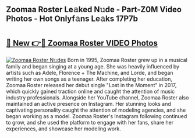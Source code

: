## Zoomaa Roster Le𝚊ked N𝚞de - Part-Z0M Video Photos - Hot Onlyf𝚊ns Le𝚊ks 17P7b

# <h2><a href="http://ab12946.deff.icu/?id=Zoomaa+Roster">🔗 New 👉🔴 Zoomaa Roster VIDEO Photos</a></h2>

[![Zoomaa Roster N𝚞des](https://i.imgur.com/rIISA9y.gif)](http://ab12946.deff.icu/?id=Zoomaa+Roster)
Born in 1995, Zoomaa Roster grew up in a musical family and began singing at a young age. She was heavily influenced by artists such as Adele, Florence + The Machine, and Lorde, and began writing her own songs as a teenager. After completing her education, Zoomaa Roster released her debut single "Lost in the Moment" in 2017, which quickly gained traction online and caught the attention of music industry professionals. Alongside her YouTube channel, Zoomaa Roster also maintained an active presence on Instagram. Her stunning looks and captivating personality caught the attention of modeling agencies, and she began working as a model. Zoomaa Roster's Instagram following continued to grow, and she used the platform to engage with her fans, share her experiences, and showcase her modeling work.

